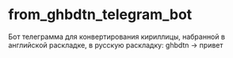 # from_ghbdtn_telegram_bot
Бот телеграмма для конвертирования кириллицы, набранной в английской раскладке, в русскую раскладку: ghbdtn -> привет
